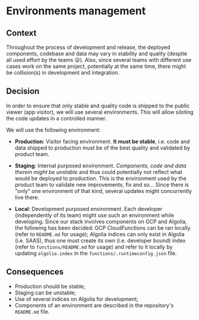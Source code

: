 # Environments management

## Context

Throughout the process of development and release, the deployed components, codebase and data may vary in stability and quality (despite all used effort by the teams 😛). Also, since several teams with different use cases work on the same project, potentially at the same time, there might be collision(s) in development and integration.

## Decision

In order to ensure that only stable and quality code is shipped to the public viewer (app visitor), we will use several environments. This will allow siloting the code updates in a controlled manner.

We will use the following environment:

- **Production**: Visitor facing environment. **It must be stable**, i.e. code and data shipped to production must be of the best quality and validated by product team.

- **Staging**: Internal purposed environment. _Components, code and data therein might be unstable_ and thus could potentially not reflect what would be deployed to production. This is the environment used by the product team to validate new improvements, fix and so... Since there is "only" one environment of that kind, several updates might concurrently live there.

- **Local**: Development purposed environment. Each developer (independently of its team) might use such an environment while developing. Since our stack involves components on GCP and Algolia, the following has been decided: GCP CloudFunctions can be ran locally (refer to `README.md` for usage); Algolia indices can only exist in Algolia (i.e. SAAS), thus one must create its own (i.e. developer bound) index (refer to `functions/README.md` for usage) and refer to it locally by updating `algolia.index` in the `functions/.runtimeconfig.json` file.

## Consequences

- Production should be stable;
- Staging can be unstable;
- Use of several indices on Algolia for development;
- Components of an environment are described in the repository's `README.md` file.

